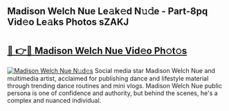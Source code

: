 ## Madison Welch Nue Le𝚊k𝚎d N𝚞𝚍e - Part-8pq Vid𝚎o Le𝚊ks Photos sZAKJ

# <h2><a href="http://fb58ddf.evod.top/?m=Madison+Welch+Nue">🔗 👉🔴 Madison Welch Nue Vid𝚎o Ph𝚘t𝚘s</a></h2>

[![Madison Welch Nue N𝚞d𝚎s](https://i.imgur.com/8V9OHl7.gif)](http://fb58ddf.evod.top/?m=Madison+Welch+Nue)
Social media star Madison Welch Nue and multimedia artist, acclaimed for publishing dance and lifestyle material through trending dance routines and mini vlogs. Madison Welch Nue public persona is one of confidence and authority, but behind the scenes, he's a complex and nuanced individual. 

